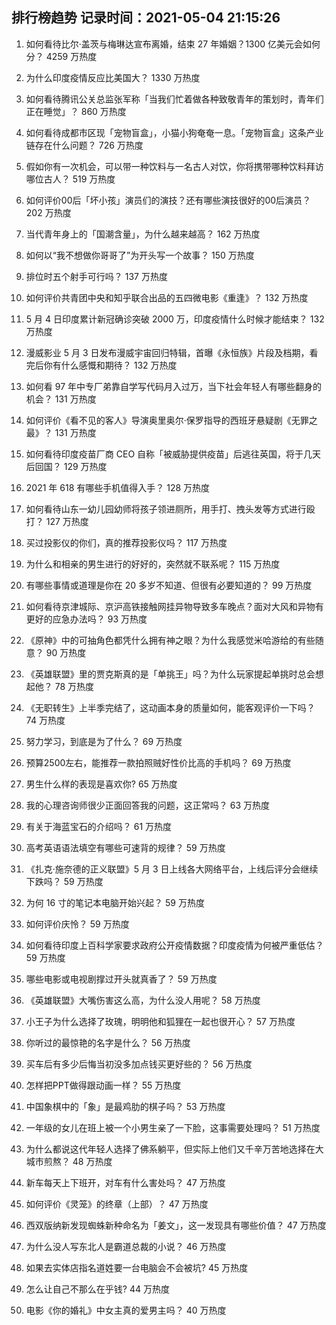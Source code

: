 
## 排行榜趋势 记录时间：2021-05-04 21:15:26
  
  1. 如何看待比尔·盖茨与梅琳达宣布离婚，结束 27 年婚姻？1300 亿美元会如何分？ 4259 万热度
    
  2. 为什么印度疫情反应比美国大？ 1330 万热度
    
  3. 如何看待腾讯公关总监张军称「当我们忙着做各种致敬青年的策划时，青年们正在睡觉」？ 860 万热度
    
  4. 如何看待成都市区现「宠物盲盒」，小猫小狗奄奄一息。「宠物盲盒」这条产业链存在什么问题？ 726 万热度
    
  5. 假如你有一次机会，可以带一种饮料与一名古人对饮，你将携带哪种饮料拜访哪位古人？ 519 万热度
    
  6. 如何评价00后「坏小孩」演员们的演技？还有哪些演技很好的00后演员？ 202 万热度
    
  7. 当代青年身上的「国潮含量」，为什么越来越高？ 162 万热度
    
  8. 如何以“我不想做你哥哥了”为开头写一个故事？ 150 万热度
    
  9. 排位时五个射手可行吗？ 137 万热度
    
  10. 如何评价共青团中央和知乎联合出品的五四微电影《重逢》？ 132 万热度
    
  11. 5 月 4 日印度累计新冠确诊突破 2000 万，印度疫情什么时候才能结束？ 132 万热度
    
  12. 漫威影业 5 月 3 日发布漫威宇宙回归特辑，首曝《永恒族》片段及档期，看完后你有什么感慨和期待？ 132 万热度
    
  13. 如何看 97 年中专厂弟靠自学写代码月入过万，当下社会年轻人有哪些翻身的机会？ 131 万热度
    
  14. 如何评价《看不见的客人》导演奥里奥尔·保罗指导的西班牙悬疑剧《无罪之最》？ 131 万热度
    
  15. 如何看待印度疫苗厂商 CEO 自称「被威胁提供疫苗」后逃往英国，将于几天后回国？ 129 万热度
    
  16. 2021 年 618 有哪些手机值得入手？ 128 万热度
    
  17. 如何看待山东一幼儿园幼师将孩子领进厕所，用手打、拽头发等方式进行殴打？ 127 万热度
    
  18. 买过投影仪的你们，真的推荐投影仪吗？ 117 万热度
    
  19. 为什么和相亲的男生进行的好好的，突然就不联系呢？ 115 万热度
    
  20. 有哪些事情或道理是你在 20 多岁不知道、但很有必要知道的？ 99 万热度
    
  21. 如何看待京津城际、京沪高铁接触网挂异物导致多车晚点？面对大风和异物有更好的应急办法吗？ 93 万热度
    
  22. 《原神》中的可抽角色都凭什么拥有神之眼？为什么我感觉米哈游给的有些随意？ 90 万热度
    
  23. 《英雄联盟》里的贾克斯真的是「单挑王」吗？为什么玩家提起单挑时总会想起他？ 78 万热度
    
  24. 《无职转生》上半季完结了，这动画本身的质量如何，能客观评价一下吗？ 74 万热度
    
  25. 努力学习，到底是为了什么？ 69 万热度
    
  26. 预算2500左右，能推荐一款拍照贼好性价比高的手机吗？ 69 万热度
    
  27. 男生什么样的表现是喜欢你? 65 万热度
    
  28. 我的心理咨询师很少正面回答我的问题，这正常吗？ 63 万热度
    
  29. 有关于海蓝宝石的介绍吗？ 61 万热度
    
  30. 高考英语语法填空有哪些可速背的规律？ 59 万热度
    
  31. 《扎克·施奈德的正义联盟》5 月 3 日上线各大网络平台，上线后评分会继续下跌吗？ 59 万热度
    
  32. 为何 16 寸的笔记本电脑开始兴起？ 59 万热度
    
  33. 如何评价庆怜？ 59 万热度
    
  34. 如何看待印度上百科学家要求政府公开疫情数据？印度疫情为何被严重低估？ 59 万热度
    
  35. 哪些电影或电视剧撑过开头就真香了？ 59 万热度
    
  36. 《英雄联盟》大嘴伤害这么高，为什么没人用呢？ 58 万热度
    
  37. 小王子为什么选择了玫瑰，明明他和狐狸在一起也很开心？ 57 万热度
    
  38. 你听过的最惊艳的名字是什么？ 56 万热度
    
  39. 买车后有多少后悔当初没多加点钱买更好些的？ 56 万热度
    
  40. 怎样把PPT做得跟动画一样？ 55 万热度
    
  41. 中国象棋中的「象」是最鸡肋的棋子吗？ 53 万热度
    
  42. 一年级的女儿在班上被一个小男生亲了一下脸，这事需要处理吗？ 51 万热度
    
  43. 为什么都说这代年轻人选择了佛系躺平，但实际上他们又千辛万苦地选择在大城市煎熬？ 48 万热度
    
  44. 新车每天上下班开，对车有什么害处吗？ 47 万热度
    
  45. 如何评价《灵笼》的终章（上部）？ 47 万热度
    
  46. 西双版纳新发现蜘蛛新种命名为「姜文」，这一发现具有哪些价值？ 47 万热度
    
  47. 为什么没人写东北人是霸道总裁的小说？ 46 万热度
    
  48. 如果去实体店指名道姓要一台电脑会不会被坑? 45 万热度
    
  49. 怎么让自己不那么在乎钱? 44 万热度
    
  50. 电影《你的婚礼》中女主真的爱男主吗？ 40 万热度
    